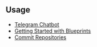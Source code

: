 ## Usage

- [Telegram Chatbot](telegram_bot.md)
- [Getting Started with Blueprints](getting_started_with_blueprints.md)
- [Commit Repositories](commit-repositories.md)
